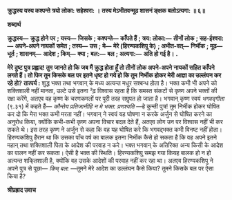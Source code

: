 **क्रुद्धस्य यस्य कश्पन्ते त्रयो लोका: सहेश्वरा: ।** **तस्य मेऽभीतवन्मूढ शासनं ङ्क्षक बलोऽत्यगा: ॥ ६॥** 

**शब्दार्थ** 

**क्रुद्धस्य—** **क्रुद्ध होने पर** **; यस्य—** **जिसके** **; कश्पन्ते—** **काँपते हैं** **; त्रय: लोका:—** **तीनों लोक** **; सह-ईश्वरा:—** **अपने-अपने नायकों** **समेत** **; तस्य—** **उस** **; मे—** **मेरे (हिरण्यकशिपु के)** **; अभीत-वत्—** **निर्भीक** **; मूढ—** **धूर्त** **; शासनम्—** **आदेश** **; किम्—** **क्या** **;** **बल:—** **बल** **; अत्यगा:—** **अति हो गई है।** **.** 

**मेरे दुष्ट पुत्र प्रह्लाद! तुम जानते हो कि जब मैं क्रुद्ध होता हूँ तो तीनों लोक अपने-अपने** **नायकों सहित काँपने लगते हैं। तो फिर तुम किसके बल पर इतने धृष्ट हो गये हो कि तुम** **निर्भीक होकर मेरी आज्ञा का उल्लंघन कर रहे हो?** **तात्पर्य :** शुद्ध भक्त तथा भगवान् के मध्य अत्यन्त मधुर सश्बन्ध होता है। भक्त कभी भी अपने को शक्तिशाली नहीं मानता, उल्टे उसे इतना ²ढ़ विश्वास रहता है कि समस्त संकटों से कृष्ण अपने भक्तों की रक्षा करेंगे, अतएव वह कृष्ण के चरणकमलों पर पूरी तरह समॢपत हो जाता है। भगवान् कृष्ण स्वयं *भगवद्गीता* (९.३१) में कहते हैं— *कौन्तेय प्रतिजानीहि न मे भक्त: प्रणश्यति* —हे कुन्ती पुत्र! तुम निर्भीक होकर घोषित कर दो कि मेरा भक्त कभी मरता नहीं। भगवान् ने स्वयं यह घोषणा न करके अर्जुन से घोषित करने का अनुरोध किया, क्योंकि कभी-कभी कृष्ण अपना विचार बदल देते हैं, अतएव लोग उन पर विश्वास नहीं भी कर सकते थे। इस तरह कृष्ण ने अर्जुन से कहा कि वह यह घोषित करे कि भगवद्भक्त कभी विनष्ट नहीं होता। हिरण्यकशिपु हैरान था कि उसका पाँच वर्ष का बालक इतना निर्भीक कैसे हो सकता है कि वह अपने इतने महान् तथा शक्तिशाली पिता के आदेश की परवाह न करे। भक्त भगवान् के अतिरिक्त अन्य किसी के आदेश का पालन नहीं कर सकता। ऐसी है भक्त की स्थिति। हिरण्यकशिपु समझ गया कियह बालक हो न हो अत्यन्त शकि्तशाली है, क्योंकि वह उसके आदेशों की परवाह नहीं कर रहा था। अतएव हिरण्यकशिपु ने अपने पुत्र से पूछा— *किम् बल:* —तुमने मेरे आदेश का उल्लंघन कैसे किया? तुमने किसके बल पर ऐसा किया है?  

**श्रीप्रह्राद उवाच** 
